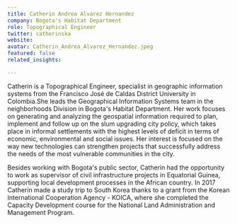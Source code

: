 ```yaml
---
title: Catherin Andrea Alvarez Hernandez
company: Bogota's Habitat Department
role: Topographical Engineer
twitter: catherinska
website:
avatar: Catherin_Andrea_Alvarez_Hernandez.jpeg
featured: false
related_insights:

---
```

Catherin is a Topographical Engineer, specialist in geographic information systems from the Francisco José de Caldas District University in Colombia.She leads the Geographical Information Systems team in the neighborhoods Division in Bogota's Habitat Department. Her work focuses on generating and analyzing the geospatial information required to plan, implement and follow up on the slum upgrading city policy, which takes place in informal settlements with the highest levels of deficit in terms of economic, environmental and social issues. Her interest is focused on the way new technologies can strengthen projects that successfully address the needs of the most vulnerable communities in the city.

Besides working with Bogota's public sector, Catherin had the opportunity to work as supervisor of civil infrastructure projects in Equatorial Guinea, supporting local development processes in the African country. In 2017 Catherin made a study trip to South Korea thanks to a grant from the Korean International Cooperation Agency - KOICA, where she completed the Capacity Development course for the National Land Administration and Management Program.
